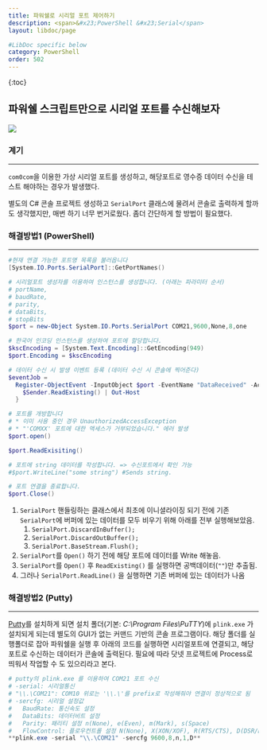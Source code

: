 ```yaml
---
title: 파워쉘로 시리얼 포트 제어하기
description: <span>&#x23;PowerShell &#x23;Serial</span>
layout: libdoc/page

#LibDoc specific below
category: PowerShell
order: 502
---
```

{:toc}

## 파워쉘 스크립트만으로 시리얼 포트를 수신해보자

<img src="https://img.shields.io/badge/PowerShell-5391FE?style=flat&logo=powershell&logoColor=white"/>

### 계기
---
`com0com`을 이용한 가상 시리얼 포트를 생성하고, 해당포트로 영수증 데이터 수신을 테스트 해야하는 경우가 발생했다. 

별도의 C# 콘솔 프로젝트 생성하고 `SerialPort` 클래스에 물려서 콘솔로 출력하게 할까도 생각했지만, 매번 하기 너무 번거로웠다. 좀더 간단하게 할 방법이 필요했다.

### 해결방법1 (PowerShell)
---
```powershell
#현재 연결 가능한 포트명 목록을 불러옵니다
[System.IO.Ports.SerialPort]::GetPortNames()

# 시리얼포트 생성자를 이용하여 인스턴스를 생성합니다. (아래는 파라미터 순서)
# portName,
# baudRate,
# parity,
# dataBits,
# stopBits
$port = new-Object System.IO.Ports.SerialPort COM21,9600,None,8,one

# 한국어 인코딩 인스턴스를 생성하여 포트에 할당합니다.
$kscEncoding = [System.Text.Encoding]::GetEncoding(949)
$port.Encoding = $kscEncoding

# 데이터 수신 시 발생 이벤트 등록 (데이터 수신 시 콘솔에 찍어준다)
$eventJob = 
  Register-ObjectEvent -InputObject $port -EventName "DataReceived" -Action {
    $Sender.ReadExisting() | Out-Host
  }

# 포트를 개방합니다  
# * 이미 사용 중인 경우 UnauthorizedAccessException 
# * "'COMXX' 포트에 대한 액세스가 거부되었습니다." 에러 발생
$port.open()

$port.ReadExisiting()

# 포트에 string 데이터를 작성합니다. => 수신포트에서 확인 가능
#$port.WriteLine("some string") #Sends string.

# 포트 연결을 종료합니다.
$port.Close()
```

1. `SerialPort` 핸들링하는 클래스에서 최초에 이니셜라이징 되기 전에
기존 `SerialPort`에 버퍼에 있는 데이터를 모두 비우기 위해 
아래를 전부 실행해보았음.
    1. `SerialPort.DiscardInBuffer();`
    2. `SerialPort.DiscardOutBuffer();`
    3. `SerialPort.BaseStream.Flush();`
2. `SerialPort`를 `Open()` 하기 전에 해당 포트에 데이터를 Write 해놓음.
3. `SerialPort`를 `Open()` 후 `ReadExisting()` 를 실행하면 공백데이터(`""`)만 추출됨.
4. 그러나 `SerialPort.ReadLine()` 을 실행하면 기존 버퍼에 있는 데이터가 나옴

### 해결방법2 (Putty)
---
[Putty](https://www.putty.org/)를 설치하게 되면 설치 폴더(기본: *C:\Program Files\PuTTY*)에 `plink.exe` 가 설치되게 되는데
별도의 GUI가 없는 커맨드 기반의 콘솔 프로그램이다.
해당 폴더를 실행폴더로 잡아 파워쉘을 실행 후 아래의 코드를 실행하면
시리얼포트에 연결되고, 해당 포트로 수신하는 데이터가 콘솔에 출력된다.
필요에 따라 닷넷 프로젝트에 Process로 띄워서 작업할 수 도 있으리라고 본다.

```powershell
# putty의 plink.exe 를 이용하여 COM21 포트 수신
# -serial: 시리얼통신
# "\\.\COM21": COM10 위로는 '\\.\'를 prefix로 작성해줘야 연결이 정상적으로 됨
# -sercfg: 시리얼 설정값
#   BaudRate: 통신속도 설정
#   DataBits: 데이터비트 설정
#   Parity: 패리티 설정 n(None), e(Even), m(Mark), s(Space)
#   FlowControl: 플로우컨트롤 설정 N(None), X(XON/XOF), R(RTS/CTS), D(DSR/DTR)
**plink.exe -serial "\\.\COM21" -sercfg 9600,8,n,1,D**
```
